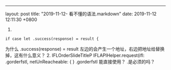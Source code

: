 ---
layout: post
title:  "2019-11-12- 看不懂的语法.markdown"
date:   2019-11-12 12:11:30 +0800

1.
```
if case let .success(response) = result {

```
为什么 .success(response) = result
左边的会产生一个地址，右边把地址给替换掉，这有什么意义？
2. IFLOrderSlideTitleP
IFLAPIHelper.request(ifl: .gorderfstl, netUnReacheable: {
}
.gorderfstl 能直接使用？
.是必须的吗？

 
 
    